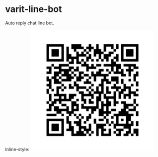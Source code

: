 # varit-line-bot

Auto reply chat line bot.

Inline-style:
![alt text](https://github.com/DREAMTEAM-KU/varit-line-bot/blob/master/qrcode.png "QRcode Line ID")
